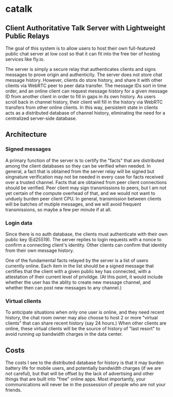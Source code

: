 # catalk
## Client Authoritative Talk Server with Lightweight Public Relays

The goal of this system is to allow users to host their own full-featured public chat server at low cost so that it can fit into the free tier of hosting services like fly.io.

The server is simply a secure relay that authenticates clients and signs messages to prove origin and authenticity. The server does not store chat message history. However, clients do store history, and share it with other clients via WebRTC peer to peer data transfer. The message IDs sort in time order, and an online client can request message history for a given message ID from another client in order to fill in gaps in its own history. As users scroll back in channel history, their client will fill in the history via WebRTC transfers from other online clients. In this way, persistent state in clients acts as a distributed database of channel history, eliminating the need for a centralized server-side database.

## Architecture

### Signed messages

A primary function of the server is to certify the "facts" that are distributed among the client databases so they can be verified when needed. In general, a fact that is obtained from the server relay will be signed but singnature verification may not be needed in every case for facts received over a trusted channel. Facts that are obtained from peer client connections should be verified. Peer client may sign transmissions to peers, but I am not yet certain of the compute overhead of that, and we would not want to unduely burden peer client CPU. In general, transmission between clients will be batches of mutiple messages, and we will avoid frequent transmissions, so maybe a few per minute if at all.

### Login data

Since there is no auth database, the clients must authenticate with their own public key (Ed25519). The server replies to login requests with a nonce to confirm a connecting client's identity. Other clients can confirm that identity from their own message history.

One of the fundamental facts relayed by the server is a list of users currently online. Each item in the list should be a signed message that certifies that the client with a given public key has connected, with a attestation of their current level of privildge. (At this point, it would include whether the user has the ablity to create new message channel, and whether then can post new messages to any channel.)

### Virtual clients

To anticipate situations when only one user is online, and they need recent history, the chat room owner may also choose to host 2 or more "virtual clients" that can share recent history (say 24 hours.) When other clients are online, these virtual clients will be the source of history of "last resort" to avoid running up bandwidth charges in the data center.

## Costs

The costs I see to the distributed database for history is that it may burden battery life for mobile users, and potentially bandwidth charges (if we are not careful), but that will be offset by the lack of advertising and other things that are built into "free" online apps. Most importantly, your communications will never be in the possession of people who are not your friends.


